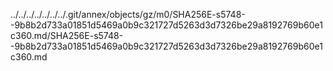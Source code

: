 ../../../../../../../.git/annex/objects/gz/m0/SHA256E-s5748--9b8b2d733a01851d5469a0b9c321727d5263d3d7326be29a8192769b60e1c360.md/SHA256E-s5748--9b8b2d733a01851d5469a0b9c321727d5263d3d7326be29a8192769b60e1c360.md
